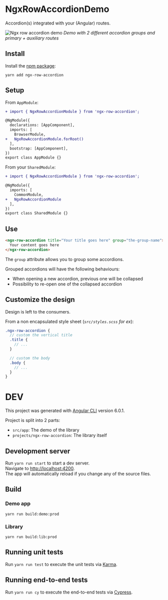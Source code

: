 # NgxRowAccordionDemo
Accordion(s) integrated with your (Angular) routes.

![Ngx row accordion demo](https://user-images.githubusercontent.com/4950209/40909405-6371a3ea-67e1-11e8-8a31-f579390ca03c.png)
*Demo with 2 different accordion groups and primary + auxiliary routes*


## Install

Install the [npm package](https://www.npmjs.com/package/ngx-row-accordion):

`yarn add ngx-row-accordion`

## Setup
From `AppModule`:
```diff
+ import { NgxRowAccordionModule } from 'ngx-row-accordion';

@NgModule({
  declarations: [AppComponent],
  imports: [
    BrowserModule,
+   NgxRowAccordionModule.forRoot()
  ],
  bootstrap: [AppComponent],
})
export class AppModule {}
```

From your `SharedModule`:
```diff
+ import { NgxRowAccordionModule } from 'ngx-row-accordion';

@NgModule({
  imports: [
    CommonModule,
+   NgxRowAccordionModule
  ],
})
export class SharedModule {}
```

## Use
```html
<ngx-row-accordion title="Your title goes here" group="the-group-name">
  Your content goes here
</ngx-row-accordion>

```

The `group` attribute allows you to group some accordions.

Grouped accordions will have the following behaviours:
* When opening a new accordion, previous one will be collapsed
* Possibility to re-open one of the collapsed accordion


## Customize the design
Design is left to the consumers.

From a non encapsulated style sheet (*`src/styles.scss` for ex*):

```scss
.ngx-row-accordion {
  // custom the vertical title
  .title {
    // ...
  }

  // custom the body
  .body {
    // ...
  }
}
```


# DEV
This project was generated with [Angular CLI](https://github.com/angular/angular-cli) version 6.0.1.

Project is split into 2 parts:
* `src/app`: The demo of the library
* `projects/ngx-row-accordion`: The library itself


## Development server
Run `yarn run start` to start a dev server.  
Navigate to [http://localhost:4200](http://localhost:4200).  
The app will automatically reload if you change any of the source files.


## Build
### Demo app
`yarn run build:demo:prod`

### Library
`yarn run build:lib:prod`


## Running unit tests
Run `yarn run test` to execute the unit tests via [Karma](https://karma-runner.github.io).


## Running end-to-end tests
Run `yarn run cy` to execute the end-to-end tests via [Cypress](https://www.cypress.io).

